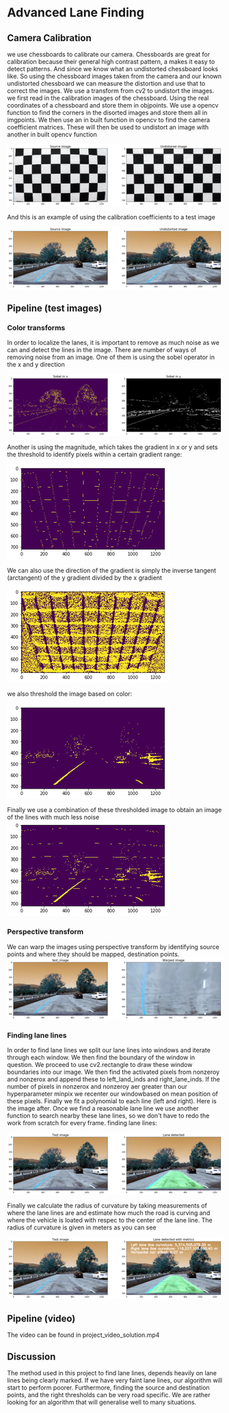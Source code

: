 # Advanced Lane Finding

## Camera Calibration

we use chessboards to calibrate our camera. Chessboards are great for calibration because their general high contrast pattern, a
makes it easy to detect patterns. And since we know what an undistorted chessboard looks like. So using the chessboard images taken
from the camera and our known undistorted chessboard we can measure the distortion and use that to correct the images. We use a transform from 
cv2 to undistort the images.
we first read in the calibration images of the chessboard. Using the real coordinates of a  chessboard and store them in objpoints. We use a opencv function
to find the corners in the disorted images and store them all in imgpoints. We then use an in built function in opencv to find the camera coefficient matrices. 
These will then be used to undistort an image with another in built opencv function

![](camera_calibration.png)

And this is an example of using the calibration coefficients to a test image

![](undistorted_img.png)

## Pipeline (test images)

### Color transforms
In order to localize the lanes, it is important to remove as much noise as we can and detect the lines in the image. There are number of ways of removing noise from an image.
One of them is using the sobel operator in the x and y direction

![](sobel.png)

Another is using the magnitude, which takes the gradient in x or y and sets the threshold to identify pixels within a
certain gradient range:

![](mag_binary.png)

We can also use the direction of the gradient is simply the inverse tangent (arctangent) of the y gradient divided by the x gradient

![](dir_binary.png)

we also threshold the image based on color:

![](col_binary.png)

Finally we use a combination of these thresholded image to obtain an image of the lines with much less noise
![](combined_binary.png)
### Perspective transform
We can warp the images using perspective transform by identifying source points and where they should be mapped,
destination points. 
![](warped.png)

### Finding lane lines

In order to find lane lines we split our lane lines into windows and iterate through each window.
We then find the boundary of the window in question. We proceed to use cv2.rectangle to draw these window boundaries
into our image. We then find the activated pixels from nonzeroy and nonzerox and append these to left_land_inds and right_lane_inds.
If the number of pixels in nonzerox and nonzeroy aer greater than our hyperparameter minpix we recenter our windowbased
on mean position of these pixels. Finally we fit a polynomial to each line (left and right). Here is the image after. Once we find
a reasonable lane line we use another function to search nearby these lane lines, so we don't have to redo the work from
scratch for every frame.
finding lane lines:

![](find_lane_lines.png)

Finally we calculate the radius of curvature by taking measurements of where the lane lines are and estimate how much
the road is curving and where the vehicle is loated with respec to the center of the lane line. The radius of curvature is 
given in meters as you can see

![](curvature.png)

## Pipeline (video)

The video can be found in project_video_solution.mp4
## Discussion
The method used in this project to find lane lines, depends heavily on lane lines being clearly marked. If we have 
very faint lane lines, our algorithm will start to perform poorer. Furthermore, finding the source and destination points,
and the right thresholds can be very road specific. We are rather looking for an algorithm that will generalise well to many
situations. 